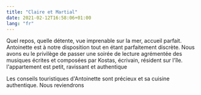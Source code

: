 ```yaml
---
title: "Claire et Martial"
date: 2021-02-12T16:58:06+01:00
lang: "fr"
---
```


Quel repos, quelle détente, vue imprenable sur la mer, accueil parfait. Antoinette est à notre disposition tout en étant parfaitement discrète. Nous avons eu le privilège de passer une soirée de lecture agrémentée des musiques écrites et composées par Kostas, écrivain, résident sur l'île. l'appartement est petit, ravissant et authentique

Les conseils touristiques d'Antoinette sont précieux et sa cuisine authentique. Nous reviendrons 
